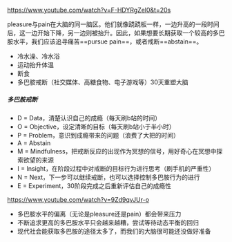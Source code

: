 https://www.youtube.com/watch?v=F-HDYRgZel0&t=20s

pleasure与pain在大脑的同一脑区。他们就像跷跷板一样，一边升高的一段时间后，这一边开始下降，另一边则被抬升。因此，如果想要长期获取一个较高的多巴胺水平，我们应该追寻痛苦==pursue pain==，或者戒断==abstain==。

* 冷水澡、冷水浴
* 运动抬升体温
* 断食
* 多巴胺戒断（社交媒体、高糖食物、电子游戏等）30天重塑大脑

##### 多巴胺戒断

* D = Data，清楚认识自己的成瘾（每天刷b站的时间）
* O = Objective，设定清晰的目标（每天刷b站小于半小时）
* P = Problem，意识到成瘾带来的问题（浪费了大把的时间）
* A = Abstain
* M = Mindfulness，把戒断反应的出现作为冥想的信号，用好奇心在冥想中探索欲望的来源
* I = Insight，在阶段过程中对戒断的目标行为进行思考（刷手机的严重性）
* N = Next，下一步可以继续戒断，也可以选择控制多巴胺行为的进行
* E = Experiment，30阶段完成之后重新评估自己的成瘾性

https://www.youtube.com/watch?v=9Zd9qvJUr-o

* 多巴胺水平的偏离（无论是pleasure还是pain）都会带来压力
* 不断追求更高的多巴胺水平只会越来越糟，尝试等待动态平衡的回归
* 现代社会能获取多巴胺的途径太多了，而我们的大脑很可能还没做好准备
